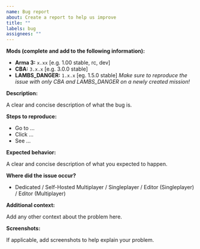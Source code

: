 ```yaml
---
name: Bug report
about: Create a report to help us improve
title: ""
labels: bug
assignees: ""
---
```


**Mods (complete and add to the following information):**

- **Arma 3:** `x.xx` [e.g. 1.00 stable, rc, dev]
- **CBA:** `3.x.x` [e.g. 3.0.0 stable]
- **LAMBS_DANGER:** `1.x.x` [eg. 1.5.0 stable]
  _Make sure to reproduce the issue with only CBA and LAMBS_DANGER on a newly created mission!_

**Description:**

A clear and concise description of what the bug is.

**Steps to reproduce:**

- Go to ...
- Click ...
- See ...

**Expected behavior:**

A clear and concise description of what you expected to happen.

**Where did the issue occur?**

- Dedicated / Self-Hosted Multiplayer / Singleplayer / Editor (Singleplayer) / Editor (Multiplayer)

**Additional context:**

Add any other context about the problem here.

**Screenshots:**

If applicable, add screenshots to help explain your problem.
